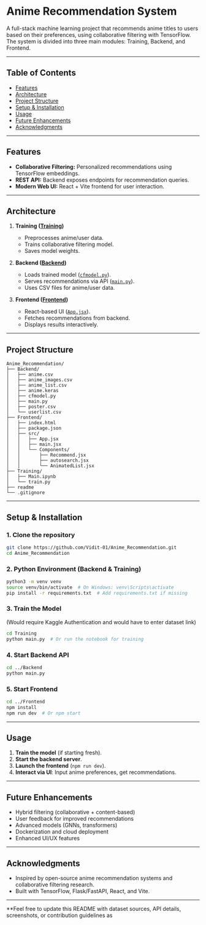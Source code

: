 # Anime Recommendation System

A full-stack machine learning project that recommends anime titles to users based on their preferences, using collaborative filtering with TensorFlow. The system is divided into three main modules: Training, Backend, and Frontend.

---

## Table of Contents

- [Features](#features)
- [Architecture](#architecture)
- [Project Structure](#project-structure)
- [Setup & Installation](#setup--installation)
- [Usage](#usage)
- [Future Enhancements](#future-enhancements)
- [Acknowledgments](#acknowledgments)

---

## Features

- **Collaborative Filtering:** Personalized recommendations using TensorFlow embeddings.
- **REST API:** Backend exposes endpoints for recommendation queries.
- **Modern Web UI:** React + Vite frontend for user interaction.

---

## Architecture

1. **Training ([Training](Training))**
   - Preprocesses anime/user data.
   - Trains collaborative filtering model.
   - Saves model weights.

2. **Backend ([Backend](Backend))**
   - Loads trained model ([`cfmodel.py`](Backend/cfmodel.py)).
   - Serves recommendations via API ([`main.py`](Backend/main.py)).
   - Uses CSV files for anime/user data.

3. **Frontend ([Frontend](Frontend))**
   - React-based UI ([`App.jsx`](Frontend/src/App.jsx)).
   - Fetches recommendations from backend.
   - Displays results interactively.

---

## Project Structure

```
Anime_Recommendation/
├── Backend/
│   ├── anime.csv
│   ├── anime_images.csv
│   ├── anime_list.csv
│   ├── anime.keras
│   ├── cfmodel.py
│   ├── main.py
│   ├── poster.csv
│   └── userlist.csv
├── Frontend/
│   ├── index.html
│   ├── package.json
│   ├── src/
│   │   ├── App.jsx
│   │   ├── main.jsx
│   │   └── Components/
│   │       ├── Recommend.jsx
│   │       ├── autosearch.jsx
│   │       └── AnimatedList.jsx
├── Training/
│   ├── Main.ipynb
│   └── train.py
├── readme
└── .gitignore
```

---

## Setup & Installation

### 1. Clone the repository

```sh
git clone https://github.com/Vidit-01/Anime_Recommendation.git
cd Anime_Recommendation
```

### 2. Python Environment (Backend & Training)

```sh
python3 -m venv venv
source venv/bin/activate  # On Windows: venv\Scripts\activate
pip install -r requirements.txt  # Add requirements.txt if missing
```

### 3. Train the Model
(Would require Kaggle Authentication and would have to enter dataset link)
```sh
cd Training
python main.py  # Or run the notebook for training
```

### 4. Start Backend API

```sh
cd ../Backend
python main.py
```

### 5. Start Frontend

```sh
cd ../Frontend
npm install
npm run dev  # Or npm start
```

---

## Usage

1. **Train the model** (if starting fresh).
2. **Start the backend server**.
3. **Launch the frontend** (`npm run dev`).
4. **Interact via UI**: Input anime preferences, get recommendations.

---

## Future Enhancements

- Hybrid filtering (collaborative + content-based)
- User feedback for improved recommendations
- Advanced models (GNNs, transformers)
- Dockerization and cloud deployment
- Enhanced UI/UX features

---

## Acknowledgments

- Inspired by open-source anime recommendation systems and collaborative filtering research.
- Built with TensorFlow, Flask/FastAPI, React, and Vite.

---

**Feel free to update this README with dataset sources, API details, screenshots, or contribution guidelines as

